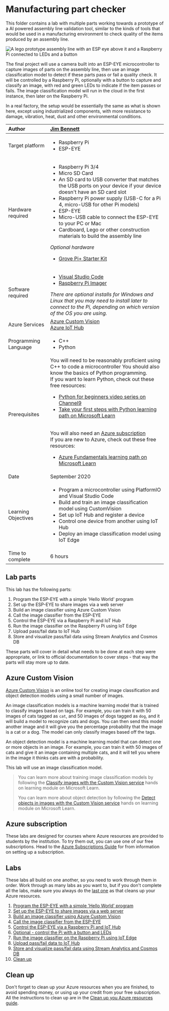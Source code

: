 # Manufacturing part checker

This folder contains a lab with multiple parts working towards a prototype of a AI powered assembly line validation tool, similar to the kinds of tools that would be used in a manufacturing environment to check quality of the items produced by an assembly line.

![A lego prototype assembly line with an ESP eye above it and a Raspberry Pi connected to LEDs and a button](./images/final-setup.jpg)

The final project will use a camera built into an ESP-EYE microcontroller to capture images of parts on the assembly line, then use an image classification model to detect if these parts pass or fail a quality check. It will be controlled by a Raspberry Pi, optionally with a button to capture and classify an image, with red and green LEDs to indicate if the item passes or fails. The image classification model will run in the cloud in the first instance, then later on the Raspberry Pi.

In a real factory, the setup would be essentially the same as what is shown here, except using industrialized components, with more resistance to damage, vibration, heat, dust and other environmental conditions.

| Author | [Jim Bennett](https://github.com/JimBobBennett) |
|:---|:---|
| Target platform   | <ul><li>Raspberry Pi</li><li>ESP-EYE</li></ul> |
| Hardware required | <ul><li>Raspberry Pi 3/4</li><li>Micro SD Card</li><li>An SD card to USB converter that matches the USB ports on your device if your device doesn't have an SD card slot</li><li>Raspberry Pi power supply (USB-C for a Pi 4, micro-USB for other Pi models)</li><li>ESP-EYE</li><li>Micro-USB cable to connect the ESP-EYE to your PC or Mac</li><li>Cardboard, Lego or other construction materials to build the assembly line</li></ul>*Optional hardware*<ul><li>[Grove Pi+ Starter Kit](https://www.seeedstudio.com/GrovePi-Starter-Kit-for-Raspberry-Pi-A-B-B-2-3-CE-certified.html)</li></ul>|
| Software required | <ul><li>[Visual Studio Code](http://code.visualstudio.com?WT.mc_id=academic-7372-jabenn)</li><li>[Raspberry Pi Imager](https://www.raspberrypi.org/downloads/)</li></ul>*There are optional installs for Windows and Linux that you may need to install later to connect to the Pi, depending on which version of the OS you are using.* |
| Azure Services | [Azure Custom Vision](https://CustomVision.ai)<br>[Azure IoT Hub](https://azure.microsoft.com/services/iot-hub/?WT.mc_id=academic-7372-jabenn)<br> |
| Programming Language | <ul><li>C++</li><li>Python</li></ul> |
| Prerequisites | You will need to be reasonably proficient using C++ to code a microcontroller You should also know the basics of Python programming.<br>If you want to learn Python, check out these free resources:<br><ul><li>[Python for beginners video series on Channel9](https://channel9.msdn.com/Series/Intro-to-Python-Development?WT.mc_id=academic-7372-jabenn)</li><li>[Take your first steps with Python learning path on Microsoft Learn](https://docs.microsoft.com/learn/paths/python-first-steps/?WT.mc_id=academic-7372-jabenn)</li></ul><br>You will also need an [Azure subscription](https://github.com/microsoft/iot-curriculum/tree/main/labs/iot/environment_monitor#azure-subscription)<br>If you are new to Azure, check out these free resources:<ul><li>[Azure Fundamentals learning path on Microsoft Learn](https://docs.microsoft.com/learn/paths/azure-fundamentals/?WT.mc_id=academic-7372-jabenn)</li></ul> |
| Date | September 2020 |
| Learning Objectives | <ul><li>Program a microcontroller using PlatformIO and Visual Studio Code</li><li>Build and train an image classification model using CustomVision</li><li>Set up IoT Hub and register a device</li><li>Control one device from another using IoT Hub</li><li>Deploy an image classification model using IoT Edge</li></ul> |
| Time to complete | 6 hours |

## Lab parts

This lab has the following parts:

1. Program the ESP-EYE with a simple 'Hello World' program
1. Set up the ESP-EYE to share images via a web server
1. Build an image classifier using Azure Custom Vision
1. Call the image classifier from the ESP-EYE
1. Control the ESP-EYE via a Raspberry Pi and IoT Hub
1. Run the image classifier on the Raspberry Pi using IoT Edge
1. Upload pass/fail data to IoT Hub
1. Store and visualize pass/fail data using Stream Analytics and Cosmos DB

These parts will cover in detail what needs to be done at each step were appropriate, or link to official documentation to cover steps - that way the parts will stay more up to date.

## Azure Custom Vision

[Azure Custom Vision](https://CustomVision.ai) is an online tool for creating image classification and object detection models using a small number of images.

An image classification models is a machine learning model that is trained to classify images based on tags. For example, you can train it with 50 images of cats tagged as `cat`, and 50 images of dogs tagged as `dog`, and it will build a model to recognize cats and dogs. You can then send this model another image and it will give you the percentage probability that the image is a cat or a dog. The model can only classify images based off the tags.

An object detection model is a machine learning model that can detect one or more objects in an image. For example, you can train it with 50 images of cats and give it an image containing multiple cats, and it will tell you where in the image it thinks cats are with a probability.

This lab will use an image classification model.

> You can learn more about training image classification models by following the [Classify images with the Custom Vision service](https://docs.microsoft.com/learn/modules/classify-images-custom-vision/?WT.mc_id=academic-7372-jabenn) hands on learning module on Microsoft Learn.
>
> You can learn more about object detection by following the [Detect objects in images with the Custom Vision service](https://docs.microsoft.com/learn/modules/detect-objects-images-custom-vision/?WT.mc_id=academic-7372-jabenn) hands on learning module on Microsoft Learn.

## Azure subscription

These labs are designed for courses where Azure resources are provided to students by the institution. To try them out, you can use one of our free subscriptions. Head to the [Azure Subscriptions Guide](../../../azure-subscription.md) for from information on setting up a subscription.

## Labs

These labs all build on one another, so you need to work through them in order. Work through as many labs as you want to, but if you don't complete all the labs, make sure you always do the [last one](./steps/clean-up.md) as that cleans up your Azure resources.

1. [Program the ESP-EYE with a simple 'Hello World' program](./steps/hello-world-esp-eye.md)
1. [Set up the ESP-EYE to share images via a web server](./steps/image-capture.md)
1. [Build an image classifier using Azure Custom Vision](./steps/build-image-classifier.md)
1. [Call the image classifier from the ESP-EYE](./steps/classify-esp-eye.md)
1. [Control the ESP-EYE via a Raspberry Pi and IoT Hub](./steps/iot-hub-control.md)
1. [Optional - control the Pi with a button and LEDs](./steps/pi-button-led.md)
1. [Run the image classifier on the Raspberry Pi using IoT Edge](./steps/edge-classifier.md)
1. [Upload pass/fail data to IoT Hub](./steps/upload-iot-hub.md)
1. [Store and visualize pass/fail data using Stream Analytics and Cosmos DB](./steps/store-and-visualize.md)
1. [Clean up](./steps/clean-up.md)

## Clean up

Don't forget to clean up your Azure resources when you are finished, to avoid spending money, or using up your credit from your free subscription. All the instructions to clean up are in the [Clean up you Azure resources guide](./steps/clean-up.md).
